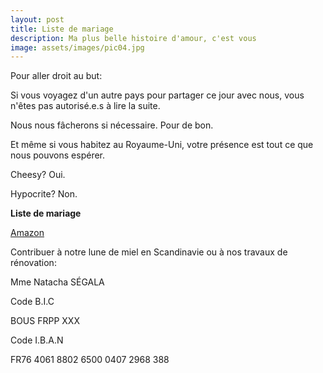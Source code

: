 ```yaml
---
layout: post
title: Liste de mariage
description: Ma plus belle histoire d'amour, c'est vous
image: assets/images/pic04.jpg
---
```


Pour aller droit au but:

Si vous voyagez d'un autre pays pour partager ce jour avec nous, vous n'êtes pas autorisé.e.s à lire la suite.

Nous nous fâcherons si nécessaire. Pour de bon.

Et même si vous habitez au Royaume-Uni, votre présence est tout ce que nous pouvons espérer.

Cheesy? Oui. 

Hypocrite? Non.

**Liste de mariage**

[Amazon](https://www.amazon.co.uk/wedding/andrew-tomkinson-natacha-segala-york-may-2019/registry/13INH5WHSJWYE)

Contribuer à notre lune de miel en Scandinavie ou à nos travaux de rénovation:

Mme Natacha SÉGALA 

Code B.I.C	

BOUS FRPP XXX

Code I.B.A.N

FR76 4061 8802 6500 0407 2968 388

